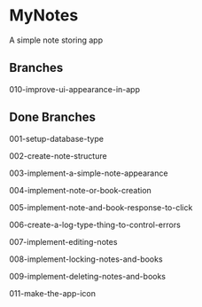 # MyNotes
A simple note storing app

## Branches

010-improve-ui-appearance-in-app

## Done Branches

001-setup-database-type

002-create-note-structure

003-implement-a-simple-note-appearance

004-implement-note-or-book-creation

005-implement-note-and-book-response-to-click

006-create-a-log-type-thing-to-control-errors

007-implement-editing-notes

008-implement-locking-notes-and-books

009-implement-deleting-notes-and-books

011-make-the-app-icon
